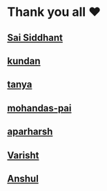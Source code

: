 <!--[Name](github profile link), add yourself at top!-->
# Thank you all :heart:

## [Sai Siddhant](https://github.com/saisiddhant12)
## [kundan](https://github.com/KUndn)
## [tanya](https://github.com/tanya3007)
## [mohandas-pai](https://github.com/mohandas-pai)
## [aparharsh](https://github.com/aparharsh)
## [Varisht](https://github.com/varishtsg)
## [Anshul](https://github.com/achoudh5)
